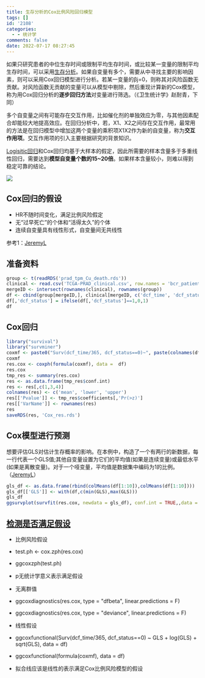 ```yaml
---
title: 生存分析的Cox比例风险回归模型
tags: []
id: '2108'
categories:
  - - 统计学
comments: false
date: 2022-07-17 08:27:45
---
```


如果只研究患者的中位生存时间或限制平均生存时间，或比较某一变量的限制平均生存时间，可以采用[生存分析](https://occdn.limour.top/1949.html)。如果自变量有多个，需要从中寻找主要的影响因素，则可以采用Cox回归模型进行分析。若某一变量的βj=0，则称其对风险函数无贡献。对风险函数无贡献的变量可以从模型中剔除，然后重现计算新的Cox模型，称为用Cox回归分析的**逐步回归方法**对变量进行筛选。（《卫生统计学》赵耐青，下同）

多个自变量之间有可能存在交互作用，比如催化剂的单独效应为零，与其他因素配合却能较大地提高效应。在回归分析中，若，X1、X2之间存在交互作用，最常用的方法是在回归模型中增加这两个变量的乘积项X1X2作为新的自变量，称为**交互作用项**。交互作用项的引入主要根据研究的背景知识。

[Logisitic回归](https://occdn.limour.top/2099.html)和Cox回归均基于大样本的假定，因此所需要的样本含量多于多重线性回归，需要达到**模型自变量个数的15~20倍**。如果样本含量较小，则难以得到稳定可靠的结论。

![](https://img-cdn.limour.top/2022/07/17/62d3463eb5034.png)

## Cox回归的假设

*   HR不随时间变化，满足比例风险假定
*   无“过早死亡”的个体和“活得太久”的个体
*   连续自变量具有线性形式，自变量间无共线性

参考1：[JeremyL](https://www.jianshu.com/p/97180e6cf884)

## 准备资料

```R
group <- t(readRDS('prad_tpm_Cu_death.rds'))
clinical <- read.csv('TCGA-PRAD_clinical.csv', row.names = 'bcr_patient_barcode')
mergeID <- intersect(rownames(clinical), rownames(group))
df <- cbind(group[mergeID,], clinical[mergeID, c('dcf_time', 'dcf_status', 'os_time', 'os_status')])
df[,'dcf_status'] = ifelse(df[,'dcf_status']==1,0,1)
df
```

## Cox回归

```R
library("survival")
library("survminer")
coxmf <- paste0("Surv(dcf_time/365, dcf_status==0)~", paste(colnames(df)[1:10], collapse = '+'))
coxmf
res.cox <- coxph(formula(coxmf), data =  df)
res.cox
tmp_res <- summary(res.cox)
res <- as.data.frame(tmp_res$conf.int)
res <- res[,c(1,3,4)]
colnames(res) <- c('mean', 'lower', 'upper')
res[['Pvalue']] <- tmp_res$coefficients[,'Pr(>z)']
res[['VarName']] <- rownames(res)
res
saveRDS(res, 'Cox_res.rds')
```

## Cox模型进行预测

想要评估GLS对估计生存概率的影响。在本例中，构造了一个有两行的新数据，每一行代表一个GLS值;其他自变量设置为它们的平均值(如果是连续变量)或最低水平(如果是离散变量)。对于一个哑变量，平均值是数据集中编码为1的比例。（[JeremyL](https://www.jianshu.com/p/3f53255f8b60)）

```R
gls_df <- as.data.frame(rbind(colMeans(df[1:10]),colMeans(df[1:10])))
gls_df[['GLS']] <- with(df,c(min(GLS),max(GLS)))
gls_df
ggsurvplot(survfit(res.cox, newdata = gls_df), conf.int = TRUE,,data = df)
```

## [检测是否满足假设](https://www.jianshu.com/p/97180e6cf884)

*   比例风险假设
*   test.ph <- cox.zph(res.cox)
*   ggcoxzph(test.ph)
*   p无统计学意义表示满足假设

*   无离群值
*   ggcoxdiagnostics(res.cox, type = "dfbeta", linear.predictions = F)
*   ggcoxdiagnostics(res.cox, type = "deviance", linear.predictions = F)

*   线性假设
*   ggcoxfunctional(Surv(dcf\_time/365, dcf\_status==0) ~ GLS + log(GLS) + sqrt(GLS), data = df)
*   ggcoxfunctional(formula(coxmf), data = df)
*   拟合线应该是线性的表示满足Cox比例风险模型的假设